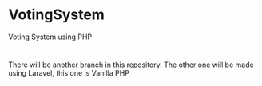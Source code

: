# VotingSystem
Voting System using PHP
#
There will be another branch in this repository. The other one will be made using Laravel, this one is Vanilla PHP
